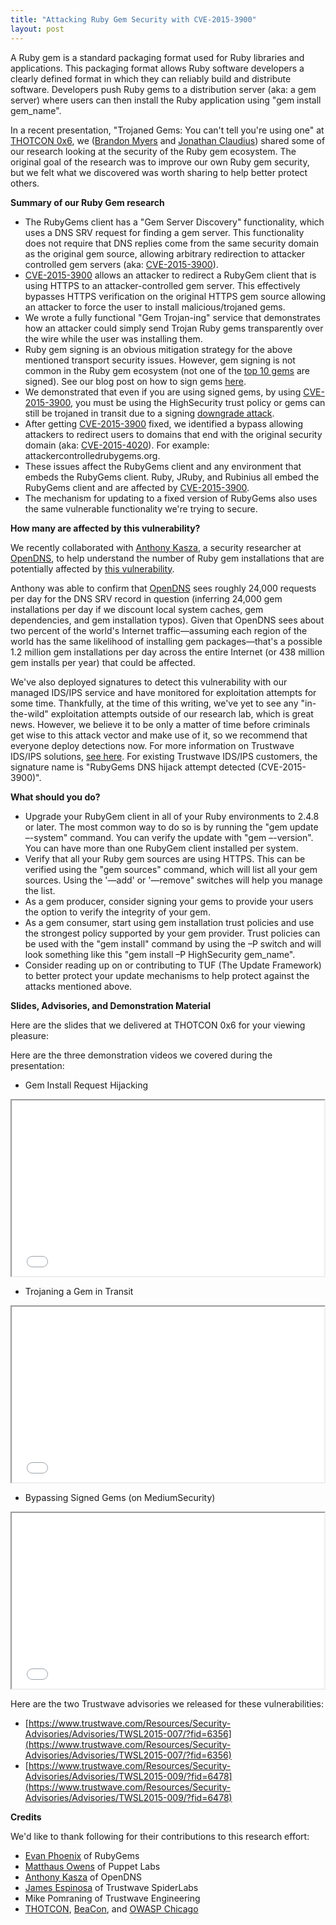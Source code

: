 ```yaml
---
title: "Attacking Ruby Gem Security with CVE-2015-3900"
layout: post
---
```


A Ruby gem is a standard packaging format used for Ruby libraries and applications. This packaging format allows Ruby software developers a clearly defined format in which they can reliably build and distribute software. Developers push Ruby gems to a distribution server (aka: a gem server) where users can then install the Ruby application using "gem install gem_name".

In a recent presentation, "Trojaned Gems: You can't tell you're using one" at [THOTCON 0x6](http://thotcon.org/), we ([Brandon Myers](https://twitter.com/pwnbus) and [Jonathan Claudius](https://twitter.com/claudijd)) shared some of our research looking at the security of the Ruby gem ecosystem. The original goal of the research was to improve our own Ruby gem security, but we felt what we discovered was worth sharing to help better protect others.

**Summary of our Ruby Gem research**

- The RubyGems client has a "Gem Server Discovery" functionality, which uses a DNS SRV request for finding a gem server. This functionality does not require that DNS replies come from the same security domain as the original gem source, allowing arbitrary redirection to attacker controlled gem servers (aka: [CVE-2015-3900](http://blog.rubygems.org/2015/05/14/CVE-2015-3900.html)).
- [CVE-2015-3900](http://blog.rubygems.org/2015/05/14/CVE-2015-3900.html) allows an attacker to redirect a RubyGem client that is using HTTPS to an attacker-controlled gem server. This effectively bypasses HTTPS verification on the original HTTPS gem source allowing an attacker to force the user to install malicious/trojaned gems.
- We wrote a fully functional "Gem Trojan-ing" service that demonstrates how an attacker could simply send Trojan Ruby gems transparently over the wire while the user was installing them.
- Ruby gem signing is an obvious mitigation strategy for the above mentioned transport security issues. However, gem signing is not common in the Ruby gem ecosystem (not one of the [top 10 gems](https://rubygems.org/stats) are signed). See our blog post on how to sign gems [here](https://www.trustwave.com/Resources/SpiderLabs-Blog/Signed-Ruby-Gems--A-c7decrypt-walk-through/).
- We demonstrated that even if you are using signed gems, by using [CVE-2015-3900](http://blog.rubygems.org/2015/05/14/CVE-2015-3900.html), you must be using the HighSecurity trust policy or gems can still be trojaned in transit due to a signing [downgrade attack](https://en.wikipedia.org/wiki/Downgrade_attack).
- After getting [CVE-2015-3900](http://blog.rubygems.org/2015/05/14/CVE-2015-3900.html) fixed, we identified a bypass allowing attackers to redirect users to domains that end with the original security domain (aka: [CVE-2015-4020](https://www.trustwave.com/Resources/Security-Advisories/Advisories/TWSL2015-009/?fid=6478)). For example: attackercontrolledrubygems.org.
- These issues affect the RubyGems client and any environment that embeds the RubyGems client. Ruby, JRuby, and Rubinius all embed the RubyGems client and are affected by [CVE-2015-3900](http://blog.rubygems.org/2015/05/14/CVE-2015-3900.html).
- The mechanism for updating to a fixed version of RubyGems also uses the same vulnerable functionality we're trying to secure.

**How many are affected by this vulnerability?**

We recently collaborated with [Anthony Kasza](https://twitter.com/anthonykasza), a security researcher at [OpenDNS](https://twitter.com/opendns), to help understand the number of Ruby gem installations that are potentially affected by [this vulnerability](http://blog.rubygems.org/2015/05/14/CVE-2015-3900.html).

Anthony was able to confirm that [OpenDNS](https://twitter.com/opendns) sees roughly 24,000 requests per day for the DNS SRV record in question (inferring 24,000 gem installations per day if we discount local system caches, gem dependencies, and gem installation typos). Given that OpenDNS sees about two percent of the world's Internet traffic—assuming each region of the world has the same likelihood of installing gem packages—that's a possible 1.2 million gem installations per day across the entire Internet (or 438 million gem installs per year) that could be affected.

We've also deployed signatures to detect this vulnerability with our managed IDS/IPS service and have monitored for exploitation attempts for some time. Thankfully, at the time of this writing, we've yet to see any "in-the-wild" exploitation attempts outside of our research lab, which is great news. However, we believe it to be only a matter of time before criminals get wise to this attack vector and make use of it, so we recommend that everyone deploy detections now. For more information on Trustwave IDS/IPS solutions, [see here](https://www.trustwave.com/Services/Managed-Security/Intrusion-Detection-and-Prevention/). For existing Trustwave IDS/IPS customers, the signature name is "RubyGems DNS hijack attempt detected (CVE-2015-3900)".

**What should you do?**

- Upgrade your RubyGem client in all of your Ruby environments to 2.4.8 or later. The most common way to do so is by running the "gem update –-system" command. You can verify the update with "gem –-version". You can have more than one RubyGem client installed per system.
- Verify that all your Ruby gem sources are using HTTPS. This can be verified using the "gem sources" command, which will list all your gem sources. Using the '—add' or '—remove" switches will help you manage the list.
- As a gem producer, consider signing your gems to provide your users the option to verify the integrity of your gem.
- As a gem consumer, start using gem installation trust policies and use the strongest policy supported by your gem provider. Trust policies can be used with the "gem install" command by using the –P switch and will look something like this "gem install –P HighSecurity gem_name".
- Consider reading up on or contributing to TUF (The Update Framework) to better protect your update mechanisms to help protect against the attacks mentioned above.

**Slides, Advisories, and Demonstration Material**

Here are the slides that we delivered at THOTCON 0x6 for your viewing pleasure:

<script async class="speakerdeck-embed" data-id="3ea3ecd977154bf9a31091a3af854dd1" data-ratio="1.33333333333333" src="//speakerdeck.com/assets/embed.js"></script>

Here are the three demonstration videos we covered during the presentation:

- Gem Install Request Hijacking

<iframe src="//player.vimeo.com/video/130781378" width="500" height="281" webkitallowfullscreen="" mozallowfullscreen="" allowfullscreen=""></iframe>

- Trojaning a Gem in Transit

<iframe src="//player.vimeo.com/video/130781377" width="500" height="281" webkitallowfullscreen="" mozallowfullscreen="" allowfullscreen=""></iframe>

- Bypassing Signed Gems (on MediumSecurity)

<iframe src="//player.vimeo.com/video/130781379" width="500" height="281" webkitallowfullscreen="" mozallowfullscreen="" allowfullscreen=""></iframe>

Here are the two Trustwave advisories we released for these vulnerabilities:

- [https://www.trustwave.com/Resources/Security-Advisories/Advisories/TWSL2015-007/?fid=6356](https://www.trustwave.com/Resources/Security-Advisories/Advisories/TWSL2015-007/?fid=6356)
- [https://www.trustwave.com/Resources/Security-Advisories/Advisories/TWSL2015-009/?fid=6478](https://www.trustwave.com/Resources/Security-Advisories/Advisories/TWSL2015-009/?fid=6478)

**Credits**

We'd like to thank following for their contributions to this research effort:

- [Evan Phoenix](https://twitter.com/evanphx) of RubyGems
- [Matthaus Owens](https://twitter.com/mlitteken) of Puppet Labs
- [Anthony Kasza](https://twitter.com/anthonykasza) of OpenDNS
- [James Espinosa](https://twitter.com/jamesejr7) of Trustwave SpiderLabs
- Mike Pomraning of Trustwave Engineering
- [THOTCON](http://thotcon.org/), [BeaCon](http://masshackers.pbworks.com/w/page/61663884/BeaCon), and [OWASP Chicago](https://www.owasp.org/index.php/Chicago)
